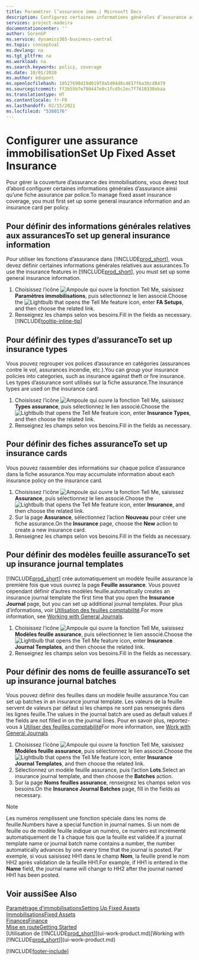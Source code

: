 ```yaml
---
title: Paramétrer l’assurance immo.| Microsoft Docs
description: Configurez certaines informations générales d’assurance ainsi qu’une fiche assurance par police pour gérer la couverture d’assurance des immobilisations.
services: project-madeira
documentationcenter: ''
author: SorenGP
ms.service: dynamics365-business-central
ms.topic: conceptual
ms.devlang: na
ms.tgt_pltfrm: na
ms.workload: na
ms.search.keywords: policy, coverage
ms.date: 10/01/2020
ms.author: edupont
ms.openlocfilehash: 10527690d19d019f8a5d94d8c4817f6a3bcd8479
ms.sourcegitcommit: ff2b55b7e790447e0c1fcd5c2ec7f7610338ebaa
ms.translationtype: HT
ms.contentlocale: fr-FR
ms.lasthandoff: 02/15/2021
ms.locfileid: "5380176"
---
```

# <a name="set-up-fixed-asset-insurance"></a><span data-ttu-id="b0179-103">Configurer une assurance immobilisation</span><span class="sxs-lookup"><span data-stu-id="b0179-103">Set Up Fixed Asset Insurance</span></span>
<span data-ttu-id="b0179-104">Pour gérer la couverture d’assurance des immobilisations, vous devez tout d’abord configurer certaines informations générales d’assurance ainsi qu’une fiche assurance par police.</span><span class="sxs-lookup"><span data-stu-id="b0179-104">To manage fixed asset insurance coverage, you must first set up some general insurance information and an insurance card per policy.</span></span>

## <a name="to-set-up-general-insurance-information"></a><span data-ttu-id="b0179-105">Pour définir des informations générales relatives aux assurances</span><span class="sxs-lookup"><span data-stu-id="b0179-105">To set up general insurance information</span></span>
<span data-ttu-id="b0179-106">Pour utiliser les fonctions d’assurance dans [!INCLUDE[prod_short](includes/prod_short.md)], vous devez définir certaines informations générales relatives aux assurances.</span><span class="sxs-lookup"><span data-stu-id="b0179-106">To use the insurance features in [!INCLUDE[prod_short](includes/prod_short.md)], you must set up some general insurance information.</span></span>  

1. <span data-ttu-id="b0179-107">Choisissez l’icône ![Ampoule qui ouvre la fonction Tell Me](media/ui-search/search_small.png "Dites-moi ce que vous voulez faire"), saisissez **Paramètres immobilisations**, puis sélectionnez le lien associé.</span><span class="sxs-lookup"><span data-stu-id="b0179-107">Choose the ![Lightbulb that opens the Tell Me feature](media/ui-search/search_small.png "Tell me what you want to do") icon, enter **FA Setups**, and then choose the related link.</span></span>  
2. <span data-ttu-id="b0179-108">Renseignez les champs selon vos besoins.</span><span class="sxs-lookup"><span data-stu-id="b0179-108">Fill in the fields as necessary.</span></span> [!INCLUDE[tooltip-inline-tip](includes/tooltip-inline-tip_md.md)]  

## <a name="to-set-up-insurance-types"></a><span data-ttu-id="b0179-109">Pour définir des types d’assurance</span><span class="sxs-lookup"><span data-stu-id="b0179-109">To set up insurance types</span></span>
<span data-ttu-id="b0179-110">Vous pouvez regrouper vos polices d’assurance en catégories (assurances contre le vol, assurances incendie, etc.).</span><span class="sxs-lookup"><span data-stu-id="b0179-110">You can group your insurance policies into categories, such as insurance against theft or fire insurance.</span></span> <span data-ttu-id="b0179-111">Les types d’assurance sont utilisés sur la fiche assurance.</span><span class="sxs-lookup"><span data-stu-id="b0179-111">The insurance types are used on the insurance card.</span></span>

1. <span data-ttu-id="b0179-112">Choisissez l’icône ![Ampoule qui ouvre la fonction Tell Me](media/ui-search/search_small.png "Dites-moi ce que vous voulez faire"), saisissez **Types assurance**, puis sélectionnez le lien associé.</span><span class="sxs-lookup"><span data-stu-id="b0179-112">Choose the ![Lightbulb that opens the Tell Me feature](media/ui-search/search_small.png "Tell me what you want to do") icon, enter **Insurance Types**, and then choose the related link.</span></span>  
2. <span data-ttu-id="b0179-113">Renseignez les champs selon vos besoins.</span><span class="sxs-lookup"><span data-stu-id="b0179-113">Fill in the fields as necessary.</span></span>

## <a name="to-set-up-insurance-cards"></a><span data-ttu-id="b0179-114">Pour définir des fiches assurance</span><span class="sxs-lookup"><span data-stu-id="b0179-114">To set up insurance cards</span></span>
<span data-ttu-id="b0179-115">Vous pouvez rassembler des informations sur chaque police d’assurance dans la fiche assurance.</span><span class="sxs-lookup"><span data-stu-id="b0179-115">You may accumulate information about each insurance policy on the insurance card.</span></span>  

1. <span data-ttu-id="b0179-116">Choisissez l’icône ![Ampoule qui ouvre la fonction Tell Me](media/ui-search/search_small.png "Dites-moi ce que vous voulez faire"), saisissez **Assurance**, puis sélectionnez le lien associé.</span><span class="sxs-lookup"><span data-stu-id="b0179-116">Choose the ![Lightbulb that opens the Tell Me feature](media/ui-search/search_small.png "Tell me what you want to do") icon, enter **Insurance**, and then choose the related link.</span></span>  
2. <span data-ttu-id="b0179-117">Sur la page **Assurance**, sélectionnez l’action **Nouveau** pour créer une fiche assurance.</span><span class="sxs-lookup"><span data-stu-id="b0179-117">On the **Insurance** page, choose the **New** action to create a  new insurance card.</span></span>  
3. <span data-ttu-id="b0179-118">Renseignez les champs selon vos besoins.</span><span class="sxs-lookup"><span data-stu-id="b0179-118">Fill in the fields as necessary.</span></span>

## <a name="to-set-up-insurance-journal-templates"></a><span data-ttu-id="b0179-119">Pour définir des modèles feuille assurance</span><span class="sxs-lookup"><span data-stu-id="b0179-119">To set up insurance journal templates</span></span>
[!INCLUDE[prod_short](includes/prod_short.md)] <span data-ttu-id="b0179-120">crée automatiquement un modèle feuille assurance la première fois que vous ouvrez la page **Feuille assurance**. Vous pouvez cependant définir d’autres modèles feuille.</span><span class="sxs-lookup"><span data-stu-id="b0179-120">automatically creates an insurance journal template the first time that you open the **Insurance Journal** page, but you can set up additional journal templates.</span></span> <span data-ttu-id="b0179-121">Pour plus d’informations, voir [Utilisation des feuilles comptabilité](ui-work-general-journals.md).</span><span class="sxs-lookup"><span data-stu-id="b0179-121">For more information, see [Working with General Journals](ui-work-general-journals.md).</span></span>  

1. <span data-ttu-id="b0179-122">Choisissez l’icône ![Ampoule qui ouvre la fonction Tell Me](media/ui-search/search_small.png "Dites-moi ce que vous voulez faire"), saisissez **Modèles feuille assurance**, puis sélectionnez le lien associé.</span><span class="sxs-lookup"><span data-stu-id="b0179-122">Choose the ![Lightbulb that opens the Tell Me feature](media/ui-search/search_small.png "Tell me what you want to do") icon, enter **Insurance Journal Templates**, and then choose the related link.</span></span>  
2. <span data-ttu-id="b0179-123">Renseignez les champs selon vos besoins.</span><span class="sxs-lookup"><span data-stu-id="b0179-123">Fill in the fields as necessary.</span></span>

## <a name="to-set-up-insurance-journal-batches"></a><span data-ttu-id="b0179-124">Pour définir des noms de feuille assurance</span><span class="sxs-lookup"><span data-stu-id="b0179-124">To set up insurance journal batches</span></span>
<span data-ttu-id="b0179-125">Vous pouvez définir des feuilles dans un modèle feuille assurance.</span><span class="sxs-lookup"><span data-stu-id="b0179-125">You can set up batches in an insurance journal template.</span></span> <span data-ttu-id="b0179-126">Les valeurs de la feuille servent de valeurs par défaut si les champs ne sont pas renseignés dans les lignes feuille.</span><span class="sxs-lookup"><span data-stu-id="b0179-126">The values in the journal batch are used as default values if the fields are not filled in on the journal lines.</span></span> <span data-ttu-id="b0179-127">Pour en savoir plus, reportez-vous à [Utiliser des feuilles comptabilité](ui-work-general-journals.md)</span><span class="sxs-lookup"><span data-stu-id="b0179-127">For more information, see [Work with General Journals](ui-work-general-journals.md)</span></span>  

1. <span data-ttu-id="b0179-128">Choisissez l’icône ![Ampoule qui ouvre la fonction Tell Me](media/ui-search/search_small.png "Dites-moi ce que vous voulez faire"), saisissez **Modèles feuille assurance**, puis sélectionnez le lien associé.</span><span class="sxs-lookup"><span data-stu-id="b0179-128">Choose the ![Lightbulb that opens the Tell Me feature](media/ui-search/search_small.png "Tell me what you want to do") icon, enter **Insurance Journal Templates**, and then choose the related link.</span></span>  
2. <span data-ttu-id="b0179-129">Sélectionnez un modèle feuille assurance, puis l’action **Lots**.</span><span class="sxs-lookup"><span data-stu-id="b0179-129">Select an insurance journal template, and then choose the **Batches** action.</span></span>
3. <span data-ttu-id="b0179-130">Sur la page **Noms feuilles assurance**, renseignez les champs selon vos besoins.</span><span class="sxs-lookup"><span data-stu-id="b0179-130">On the **Insurance Journal Batches** page, fill in the fields as necessary.</span></span>

> [!NOTE]  
>   <span data-ttu-id="b0179-131">Les numéros remplissent une fonction spéciale dans les noms de feuille.</span><span class="sxs-lookup"><span data-stu-id="b0179-131">Numbers have a special function in journal names.</span></span> <span data-ttu-id="b0179-132">Si un nom de feuille ou de modèle feuille indique un numéro, ce numéro est incrémenté automatiquement de 1 à chaque fois que la feuille est validée.</span><span class="sxs-lookup"><span data-stu-id="b0179-132">If a journal template name or journal batch name contains a number, the number automatically advances by one every time that the journal is posted.</span></span> <span data-ttu-id="b0179-133">Par exemple, si vous saisissez HH1 dans le champ **Nom**, la feuille prend le nom HH2 après validation de la feuille HH1.</span><span class="sxs-lookup"><span data-stu-id="b0179-133">For example, if HH1 is entered in the **Name** field, the journal name will change to HH2 after the journal named HH1 has been posted.</span></span>

## <a name="see-also"></a><span data-ttu-id="b0179-134">Voir aussi</span><span class="sxs-lookup"><span data-stu-id="b0179-134">See Also</span></span>
[<span data-ttu-id="b0179-135">Paramétrage d’immobilisations</span><span class="sxs-lookup"><span data-stu-id="b0179-135">Setting Up Fixed Assets</span></span>](fa-setup.md)  
[<span data-ttu-id="b0179-136">Immobilisations</span><span class="sxs-lookup"><span data-stu-id="b0179-136">Fixed Assets</span></span>](fa-manage.md)  
[<span data-ttu-id="b0179-137">Finances</span><span class="sxs-lookup"><span data-stu-id="b0179-137">Finance</span></span>](finance.md)  
[<span data-ttu-id="b0179-138">Mise en route</span><span class="sxs-lookup"><span data-stu-id="b0179-138">Getting Started</span></span>](product-get-started.md)  
<span data-ttu-id="b0179-139">[Utilisation de [!INCLUDE[prod_short](includes/prod_short.md)]](ui-work-product.md)</span><span class="sxs-lookup"><span data-stu-id="b0179-139">[Working with [!INCLUDE[prod_short](includes/prod_short.md)]](ui-work-product.md)</span></span>


[!INCLUDE[footer-include](includes/footer-banner.md)]